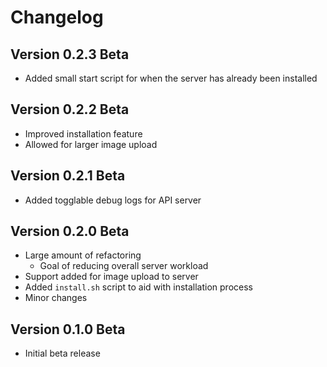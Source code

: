 # Changelog

## Version 0.2.3 Beta
- Added small start script for when the server has already been installed

## Version 0.2.2 Beta
- Improved installation feature
- Allowed for larger image upload

## Version 0.2.1 Beta
- Added togglable debug logs for API server

## Version 0.2.0 Beta

- Large amount of refactoring
  - Goal of reducing overall server workload
- Support added for image upload to server
- Added `install.sh` script to aid with installation process
- Minor changes

## Version 0.1.0 Beta
- Initial beta release